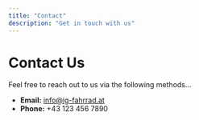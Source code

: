 ```yaml
---
title: "Contact"
description: "Get in touch with us"
---
```


# Contact Us

Feel free to reach out to us via the following methods...

- **Email:** info@ig-fahrrad.at
- **Phone:** +43 123 456 7890

